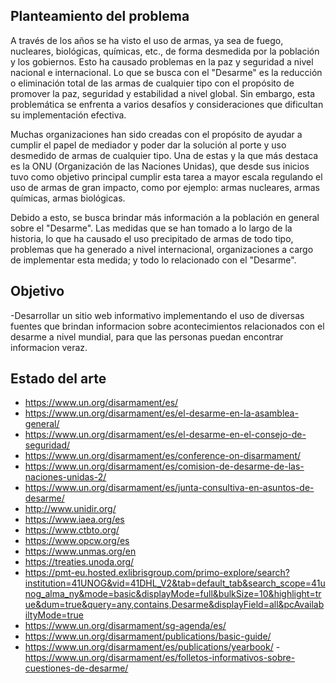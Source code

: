 ## Planteamiento del problema

A través de los años se ha visto el uso de armas, ya sea de fuego, nucleares, biológicas, químicas, etc., de forma desmedida por la población y los gobiernos. Esto ha causado problemas en la paz y seguridad a nivel nacional e internacional.  Lo que se busca con el "Desarme" es la reducción o eliminación total de las armas de cualquier tipo con el propósito de promover la paz, seguridad y estabilidad a nivel global. Sin embargo, esta problemática se enfrenta a varios desafíos y consideraciones que dificultan su implementación efectiva.

Muchas organizaciones han sido creadas con el propósito de ayudar a cumplir el papel de mediador y poder dar la solución al porte y uso desmedido de armas de cualquier tipo. Una de estas y la que más destaca es la ONU (Organización de las Naciones Unidas), que desde sus inicios tuvo como objetivo principal cumplir esta tarea a mayor escala regulando el uso de armas de gran impacto, como por ejemplo: armas nucleares, armas químicas, armas biológicas.

Debido a esto, se busca brindar más información a la población en general sobre el "Desarme". Las medidas que se han tomado a lo largo de la historia, lo que ha causado el uso precipitado de armas de todo tipo, problemas que ha generado a nivel internacional, organizaciones a cargo de implementar esta medida; y todo lo relacionado con el "Desarme".

## Objetivo
-Desarrollar un sitio web informativo implementando el uso de diversas fuentes que brindan informacion sobre acontecimientos relacionados con el desarme a nivel mundial, para que las personas puedan encontrar informacion veraz.


## Estado del arte

- https://www.un.org/disarmament/es/
- https://www.un.org/disarmament/es/el-desarme-en-la-asamblea-general/
- https://www.un.org/disarmament/es/el-desarme-en-el-consejo-de-seguridad/
- https://www.un.org/disarmament/es/conference-on-disarmament/
- https://www.un.org/disarmament/es/comision-de-desarme-de-las-naciones-unidas-2/
- https://www.un.org/disarmament/es/junta-consultiva-en-asuntos-de-desarme/
- http://www.unidir.org/
- https://www.iaea.org/es
- https://www.ctbto.org/
- https://www.opcw.org/es
- https://www.unmas.org/en
- https://treaties.unoda.org/
- https://pmt-eu.hosted.exlibrisgroup.com/primo-explore/search?institution=41UNOG&vid=41DHL_V2&tab=default_tab&search_scope=41unog_alma_ny&mode=basic&displayMode=full&bulkSize=10&highlight=true&dum=true&query=any,contains,Desarme&displayField=all&pcAvailabiltyMode=true
- https://www.un.org/disarmament/sg-agenda/es/
- https://www.un.org/disarmament/publications/basic-guide/
- https://www.un.org/disarmament/es/publications/yearbook/
-https://www.un.org/disarmament/es/folletos-informativos-sobre-cuestiones-de-desarme/

